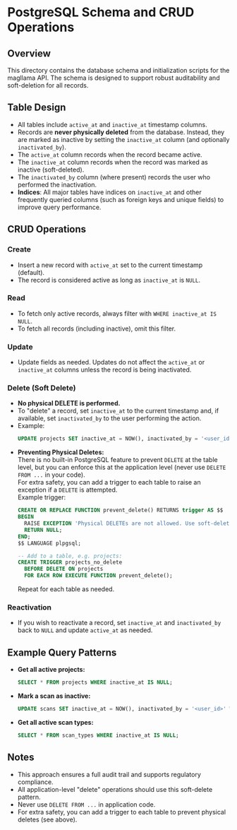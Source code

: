 # PostgreSQL Schema and CRUD Operations

## Overview

This directory contains the database schema and initialization scripts for the magllama API. The schema is designed to support robust auditability and soft-deletion for all records.

## Table Design

- All tables include `active_at` and `inactive_at` timestamp columns.
- Records are **never physically deleted** from the database. Instead, they are marked as inactive by setting the `inactive_at` column (and optionally `inactivated_by`).
- The `active_at` column records when the record became active.
- The `inactive_at` column records when the record was marked as inactive (soft-deleted).
- The `inactivated_by` column (where present) records the user who performed the inactivation.
- **Indices**: All major tables have indices on `inactive_at` and other frequently queried columns (such as foreign keys and unique fields) to improve query performance.

## CRUD Operations

### Create

- Insert a new record with `active_at` set to the current timestamp (default).
- The record is considered active as long as `inactive_at` is `NULL`.

### Read

- To fetch only active records, always filter with `WHERE inactive_at IS NULL`.
- To fetch all records (including inactive), omit this filter.

### Update

- Update fields as needed. Updates do not affect the `active_at` or `inactive_at` columns unless the record is being inactivated.

### Delete (Soft Delete)

- **No physical DELETE is performed.**
- To "delete" a record, set `inactive_at` to the current timestamp and, if available, set `inactivated_by` to the user performing the action.
- Example:
  ```sql
  UPDATE projects SET inactive_at = NOW(), inactivated_by = '<user_id>' WHERE id = '<project_id>';
  ```
- **Preventing Physical Deletes:**  
  There is no built-in PostgreSQL feature to prevent `DELETE` at the table level, but you can enforce this at the application level (never use `DELETE FROM ...` in your code).  
  For extra safety, you can add a trigger to each table to raise an exception if a `DELETE` is attempted.  
  Example trigger:
  ```sql
  CREATE OR REPLACE FUNCTION prevent_delete() RETURNS trigger AS $$
  BEGIN
    RAISE EXCEPTION 'Physical DELETEs are not allowed. Use soft-delete (inactive_at) instead.';
    RETURN NULL;
  END;
  $$ LANGUAGE plpgsql;

  -- Add to a table, e.g. projects:
  CREATE TRIGGER projects_no_delete
    BEFORE DELETE ON projects
    FOR EACH ROW EXECUTE FUNCTION prevent_delete();
  ```
  Repeat for each table as needed.

### Reactivation

- If you wish to reactivate a record, set `inactive_at` and `inactivated_by` back to `NULL` and update `active_at` as needed.

## Example Query Patterns

- **Get all active projects:**
  ```sql
  SELECT * FROM projects WHERE inactive_at IS NULL;
  ```

- **Mark a scan as inactive:**
  ```sql
  UPDATE scans SET inactive_at = NOW(), inactivated_by = '<user_id>' WHERE id = '<scan_id>';
  ```

- **Get all active scan types:**
  ```sql
  SELECT * FROM scan_types WHERE inactive_at IS NULL;
  ```

## Notes

- This approach ensures a full audit trail and supports regulatory compliance.
- All application-level "delete" operations should use this soft-delete pattern.
- Never use `DELETE FROM ...` in application code.
- For extra safety, you can add a trigger to each table to prevent physical deletes (see above).
